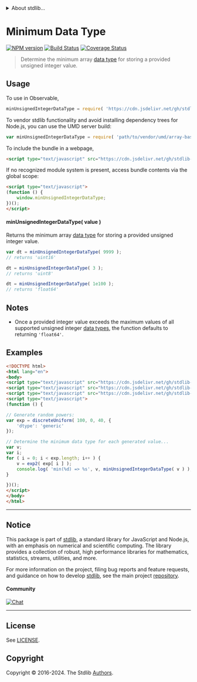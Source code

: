 <!--

@license Apache-2.0

Copyright (c) 2024 The Stdlib Authors.

Licensed under the Apache License, Version 2.0 (the "License");
you may not use this file except in compliance with the License.
You may obtain a copy of the License at

   http://www.apache.org/licenses/LICENSE-2.0

Unless required by applicable law or agreed to in writing, software
distributed under the License is distributed on an "AS IS" BASIS,
WITHOUT WARRANTIES OR CONDITIONS OF ANY KIND, either express or implied.
See the License for the specific language governing permissions and
limitations under the License.

-->


<details>
  <summary>
    About stdlib...
  </summary>
  <p>We believe in a future in which the web is a preferred environment for numerical computation. To help realize this future, we've built stdlib. stdlib is a standard library, with an emphasis on numerical and scientific computation, written in JavaScript (and C) for execution in browsers and in Node.js.</p>
  <p>The library is fully decomposable, being architected in such a way that you can swap out and mix and match APIs and functionality to cater to your exact preferences and use cases.</p>
  <p>When you use stdlib, you can be absolutely certain that you are using the most thorough, rigorous, well-written, studied, documented, tested, measured, and high-quality code out there.</p>
  <p>To join us in bringing numerical computing to the web, get started by checking us out on <a href="https://github.com/stdlib-js/stdlib">GitHub</a>, and please consider <a href="https://opencollective.com/stdlib">financially supporting stdlib</a>. We greatly appreciate your continued support!</p>
</details>

# Minimum Data Type

[![NPM version][npm-image]][npm-url] [![Build Status][test-image]][test-url] [![Coverage Status][coverage-image]][coverage-url] <!-- [![dependencies][dependencies-image]][dependencies-url] -->

> Determine the minimum array [data type][@stdlib/array/dtypes] for storing a provided unsigned integer value.

<!-- Section to include introductory text. Make sure to keep an empty line after the intro `section` element and another before the `/section` close. -->

<section class="intro">

</section>

<!-- /.intro -->

<!-- Package usage documentation. -->



<section class="usage">

## Usage

<!-- eslint-disable id-length -->

To use in Observable,

```javascript
minUnsignedIntegerDataType = require( 'https://cdn.jsdelivr.net/gh/stdlib-js/array-base-min-unsigned-integer-dtype@umd/browser.js' )
```

To vendor stdlib functionality and avoid installing dependency trees for Node.js, you can use the UMD server build:

```javascript
var minUnsignedIntegerDataType = require( 'path/to/vendor/umd/array-base-min-unsigned-integer-dtype/index.js' )
```

To include the bundle in a webpage,

```html
<script type="text/javascript" src="https://cdn.jsdelivr.net/gh/stdlib-js/array-base-min-unsigned-integer-dtype@umd/browser.js"></script>
```

If no recognized module system is present, access bundle contents via the global scope:

```html
<script type="text/javascript">
(function () {
    window.minUnsignedIntegerDataType;
})();
</script>
```

#### minUnsignedIntegerDataType( value )

Returns the minimum array [data type][@stdlib/array/dtypes] for storing a provided unsigned integer value.

<!-- eslint-disable id-length -->

```javascript
var dt = minUnsignedIntegerDataType( 9999 );
// returns 'uint16'

dt = minUnsignedIntegerDataType( 3 );
// returns 'uint8'

dt = minUnsignedIntegerDataType( 1e100 );
// returns 'float64'
```

</section>

<!-- /.usage -->

<!-- Package usage notes. Make sure to keep an empty line after the `section` element and another before the `/section` close. -->

<section class="notes">

## Notes

-   Once a provided integer value exceeds the maximum values of all supported unsigned integer [data types][@stdlib/array/dtypes], the function defaults to returning `'float64'`.

</section>

<!-- /.notes -->

<!-- Package usage examples. -->

<section class="examples">

## Examples

<!-- eslint no-undef: "error" -->

<!-- eslint-disable id-length -->

```html
<!DOCTYPE html>
<html lang="en">
<body>
<script type="text/javascript" src="https://cdn.jsdelivr.net/gh/stdlib-js/random-array-discrete-uniform@umd/browser.js"></script>
<script type="text/javascript" src="https://cdn.jsdelivr.net/gh/stdlib-js/math-base-special-exp2@umd/browser.js"></script>
<script type="text/javascript" src="https://cdn.jsdelivr.net/gh/stdlib-js/array-base-min-unsigned-integer-dtype@umd/browser.js"></script>
<script type="text/javascript">
(function () {

// Generate random powers:
var exp = discreteUniform( 100, 0, 40, {
    'dtype': 'generic'
});

// Determine the minimum data type for each generated value...
var v;
var i;
for ( i = 0; i < exp.length; i++ ) {
    v = exp2( exp[ i ] );
    console.log( 'min(%d) => %s', v, minUnsignedIntegerDataType( v ) );
}

})();
</script>
</body>
</html>
```

</section>

<!-- /.examples -->

<!-- Section to include cited references. If references are included, add a horizontal rule *before* the section. Make sure to keep an empty line after the `section` element and another before the `/section` close. -->

<section class="references">

</section>

<!-- /.references -->

<!-- Section for related `stdlib` packages. Do not manually edit this section, as it is automatically populated. -->

<section class="related">

</section>

<!-- /.related -->

<!-- Section for all links. Make sure to keep an empty line after the `section` element and another before the `/section` close. -->


<section class="main-repo" >

* * *

## Notice

This package is part of [stdlib][stdlib], a standard library for JavaScript and Node.js, with an emphasis on numerical and scientific computing. The library provides a collection of robust, high performance libraries for mathematics, statistics, streams, utilities, and more.

For more information on the project, filing bug reports and feature requests, and guidance on how to develop [stdlib][stdlib], see the main project [repository][stdlib].

#### Community

[![Chat][chat-image]][chat-url]

---

## License

See [LICENSE][stdlib-license].


## Copyright

Copyright &copy; 2016-2024. The Stdlib [Authors][stdlib-authors].

</section>

<!-- /.stdlib -->

<!-- Section for all links. Make sure to keep an empty line after the `section` element and another before the `/section` close. -->

<section class="links">

[npm-image]: http://img.shields.io/npm/v/@stdlib/array-base-min-unsigned-integer-dtype.svg
[npm-url]: https://npmjs.org/package/@stdlib/array-base-min-unsigned-integer-dtype

[test-image]: https://github.com/stdlib-js/array-base-min-unsigned-integer-dtype/actions/workflows/test.yml/badge.svg?branch=v0.1.0
[test-url]: https://github.com/stdlib-js/array-base-min-unsigned-integer-dtype/actions/workflows/test.yml?query=branch:v0.1.0

[coverage-image]: https://img.shields.io/codecov/c/github/stdlib-js/array-base-min-unsigned-integer-dtype/main.svg
[coverage-url]: https://codecov.io/github/stdlib-js/array-base-min-unsigned-integer-dtype?branch=main

<!--

[dependencies-image]: https://img.shields.io/david/stdlib-js/array-base-min-unsigned-integer-dtype.svg
[dependencies-url]: https://david-dm.org/stdlib-js/array-base-min-unsigned-integer-dtype/main

-->

[chat-image]: https://img.shields.io/gitter/room/stdlib-js/stdlib.svg
[chat-url]: https://app.gitter.im/#/room/#stdlib-js_stdlib:gitter.im

[stdlib]: https://github.com/stdlib-js/stdlib

[stdlib-authors]: https://github.com/stdlib-js/stdlib/graphs/contributors

[umd]: https://github.com/umdjs/umd
[es-module]: https://developer.mozilla.org/en-US/docs/Web/JavaScript/Guide/Modules

[deno-url]: https://github.com/stdlib-js/array-base-min-unsigned-integer-dtype/tree/deno
[deno-readme]: https://github.com/stdlib-js/array-base-min-unsigned-integer-dtype/blob/deno/README.md
[umd-url]: https://github.com/stdlib-js/array-base-min-unsigned-integer-dtype/tree/umd
[umd-readme]: https://github.com/stdlib-js/array-base-min-unsigned-integer-dtype/blob/umd/README.md
[esm-url]: https://github.com/stdlib-js/array-base-min-unsigned-integer-dtype/tree/esm
[esm-readme]: https://github.com/stdlib-js/array-base-min-unsigned-integer-dtype/blob/esm/README.md
[branches-url]: https://github.com/stdlib-js/array-base-min-unsigned-integer-dtype/blob/main/branches.md

[stdlib-license]: https://raw.githubusercontent.com/stdlib-js/array-base-min-unsigned-integer-dtype/main/LICENSE

[@stdlib/array/dtypes]: https://github.com/stdlib-js/array-dtypes/tree/umd

</section>

<!-- /.links -->
